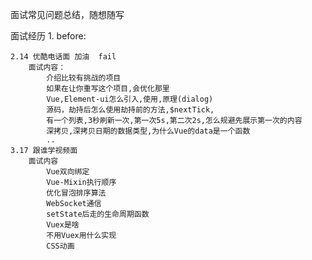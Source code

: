 面试常见问题总结，随想随写


面试经历
1.
    before:
    
    2.14 优酷电话面 加油  fail
        面试内容：
            介绍比较有挑战的项目
            如果在让你重写这个项目,会优化那里
            Vue,Element-ui怎么引入,使用,原理(dialog)
            源码，劫持后怎么使用劫持前的方法,$nextTick,
            有一个列表,3秒刷新一次,第一次5s,第二次2s,怎么规避先展示第一次的内容
            深拷贝,深拷贝日期的数据类型,为什么Vue的data是一个函数
            ..
    3.17 跟谁学视频面 
        面试内容
            Vue双向绑定
            Vue-Mixin执行顺序
            优化冒泡排序算法
            WebSocket通信
            setState后走的生命周期函数
            Vuex是啥
            不用Vuex用什么实现
            CSS动画

